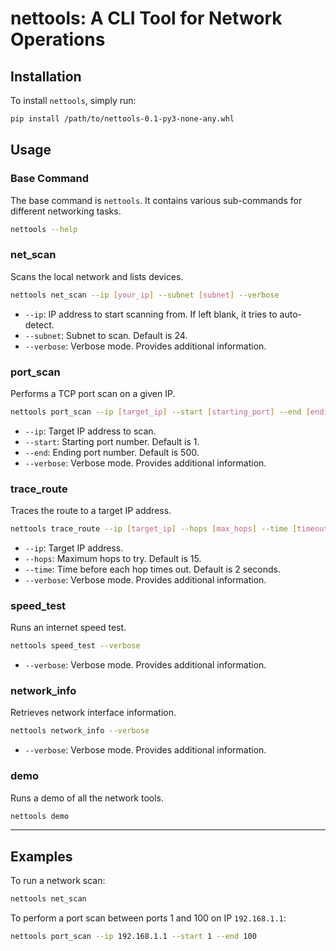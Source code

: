 # nettools: A CLI Tool for Network Operations

## Installation

To install `nettools`, simply run:

```bash
pip install /path/to/nettools-0.1-py3-none-any.whl
```

## Usage

### Base Command

The base command is `nettools`. It contains various sub-commands for different networking tasks.

```bash
nettools --help
```

### net_scan

Scans the local network and lists devices.

```bash
nettools net_scan --ip [your_ip] --subnet [subnet] --verbose
```

- `--ip`: IP address to start scanning from. If left blank, it tries to auto-detect.
- `--subnet`: Subnet to scan. Default is 24.
- `--verbose`: Verbose mode. Provides additional information.

### port_scan

Performs a TCP port scan on a given IP.

```bash
nettools port_scan --ip [target_ip] --start [starting_port] --end [ending_port] --verbose
```

- `--ip`: Target IP address to scan.
- `--start`: Starting port number. Default is 1.
- `--end`: Ending port number. Default is 500.
- `--verbose`: Verbose mode. Provides additional information.

### trace_route

Traces the route to a target IP address.

```bash
nettools trace_route --ip [target_ip] --hops [max_hops] --time [timeout] --verbose
```

- `--ip`: Target IP address.
- `--hops`: Maximum hops to try. Default is 15.
- `--time`: Time before each hop times out. Default is 2 seconds.
- `--verbose`: Verbose mode. Provides additional information.

### speed_test

Runs an internet speed test.

```bash
nettools speed_test --verbose
```

- `--verbose`: Verbose mode. Provides additional information.

### network_info

Retrieves network interface information.

```bash
nettools network_info --verbose
```

- `--verbose`: Verbose mode. Provides additional information.

### demo

Runs a demo of all the network tools.

```bash
nettools demo
```

---

## Examples

To run a network scan:

```bash
nettools net_scan
```

To perform a port scan between ports 1 and 100 on IP `192.168.1.1`:

```bash
nettools port_scan --ip 192.168.1.1 --start 1 --end 100
```

